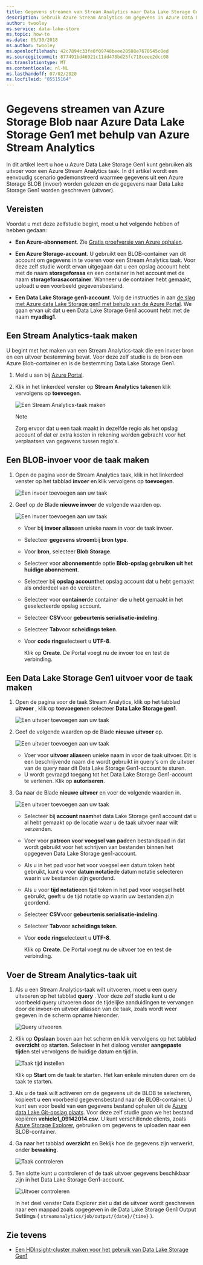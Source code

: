 ```yaml
---
title: Gegevens streamen van Stream Analytics naar Data Lake Storage Gen1-Azure
description: Gebruik Azure Stream Analytics om gegevens in Azure Data Lake Storage Gen1 te streamen.
author: twooley
ms.service: data-lake-store
ms.topic: how-to
ms.date: 05/30/2018
ms.author: twooley
ms.openlocfilehash: 42c7894c33fe0f09748beee20508e7670545c0ed
ms.sourcegitcommit: 877491bd46921c11dd478bd25fc718ceee2dcc08
ms.translationtype: MT
ms.contentlocale: nl-NL
ms.lasthandoff: 07/02/2020
ms.locfileid: "85515164"
---
```

# <a name="stream-data-from-azure-storage-blob-into-azure-data-lake-storage-gen1-using-azure-stream-analytics"></a>Gegevens streamen van Azure Storage Blob naar Azure Data Lake Storage Gen1 met behulp van Azure Stream Analytics
In dit artikel leert u hoe u Azure Data Lake Storage Gen1 kunt gebruiken als uitvoer voor een Azure Stream Analytics taak. In dit artikel wordt een eenvoudig scenario gedemonstreerd waarmee gegevens uit een Azure Storage BLOB (invoer) worden gelezen en de gegevens naar Data Lake Storage Gen1 worden geschreven (uitvoer).

## <a name="prerequisites"></a>Vereisten
Voordat u met deze zelfstudie begint, moet u het volgende hebben of hebben gedaan:

* **Een Azure-abonnement**. Zie [Gratis proefversie van Azure ophalen](https://azure.microsoft.com/pricing/free-trial/).

* **Een Azure Storage-account**. U gebruikt een BLOB-container van dit account om gegevens in te voeren voor een Stream Analytics taak. Voor deze zelf studie wordt ervan uitgegaan dat u een opslag account hebt met de naam **storageforasa** en een container in het account met de naam **storageforasacontainer**. Wanneer u de container hebt gemaakt, uploadt u een voorbeeld gegevensbestand. 
  
* **Een Data Lake Storage gen1-account**. Volg de instructies in aan [de slag met Azure data Lake Storage gen1 met behulp van de Azure Portal](data-lake-store-get-started-portal.md). We gaan ervan uit dat u een Data Lake Storage Gen1 account hebt met de naam **myadlsg1**. 

## <a name="create-a-stream-analytics-job"></a>Een Stream Analytics-taak maken
U begint met het maken van een Stream Analytics-taak die een invoer bron en een uitvoer bestemming bevat. Voor deze zelf studie is de bron een Azure Blob-container en is de bestemming Data Lake Storage Gen1.

1. Meld u aan bij [Azure Portal](https://portal.azure.com).

2. Klik in het linkerdeel venster op **Stream Analytics taken**en klik vervolgens op **toevoegen**.

    ![Een Stream Analytics-taak maken](./media/data-lake-store-stream-analytics/create.job.png "Een Stream Analytics-taak maken")

    > [!NOTE]
    > Zorg ervoor dat u een taak maakt in dezelfde regio als het opslag account of dat er extra kosten in rekening worden gebracht voor het verplaatsen van gegevens tussen regio's.
    >

## <a name="create-a-blob-input-for-the-job"></a>Een BLOB-invoer voor de taak maken

1. Open de pagina voor de Stream Analytics taak, klik in het linkerdeel venster op het tabblad **invoer** en klik vervolgens op **toevoegen**.

    ![Een invoer toevoegen aan uw taak](./media/data-lake-store-stream-analytics/create.input.1.png "Een invoer toevoegen aan uw taak")

2. Geef op de Blade **nieuwe invoer** de volgende waarden op.

    ![Een invoer toevoegen aan uw taak](./media/data-lake-store-stream-analytics/create.input.2.png "Een invoer toevoegen aan uw taak")

   * Voer bij **invoer alias**een unieke naam in voor de taak invoer.
   * Selecteer **gegevens stroom**bij **bron type**.
   * Voor **bron**, selecteer **Blob Storage**.
   * Selecteer voor **abonnement**de optie **Blob-opslag gebruiken uit het huidige abonnement**.
   * Selecteer bij **opslag account**het opslag account dat u hebt gemaakt als onderdeel van de vereisten. 
   * Selecteer voor **container**de container die u hebt gemaakt in het geselecteerde opslag account.
   * Selecteer **CSV**voor **gebeurtenis serialisatie-indeling**.
   * Selecteer **Tab**voor **scheidings teken**.
   * Voor **code ring**selecteert u **UTF-8**.

     Klik op **Create**. De Portal voegt nu de invoer toe en test de verbinding.


## <a name="create-a-data-lake-storage-gen1-output-for-the-job"></a>Een Data Lake Storage Gen1 uitvoer voor de taak maken

1. Open de pagina voor de taak Stream Analytics, klik op het tabblad **uitvoer** , klik op **toevoegen**en selecteer **Data Lake Storage gen1**.

    ![Een uitvoer toevoegen aan uw taak](./media/data-lake-store-stream-analytics/create.output.1.png "Een uitvoer toevoegen aan uw taak")

2. Geef de volgende waarden op de Blade **nieuwe uitvoer** op.

    ![Een uitvoer toevoegen aan uw taak](./media/data-lake-store-stream-analytics/create.output.2.png "Een uitvoer toevoegen aan uw taak")

    * Voer voor **uitvoer alias**een unieke naam in voor de taak uitvoer. Dit is een beschrijvende naam die wordt gebruikt in query's om de uitvoer van de query naar dit Data Lake Storage Gen1-account te sturen.
    * U wordt gevraagd toegang tot het Data Lake Storage Gen1-account te verlenen. Klik op **autoriseren**.

3. Ga naar de Blade **nieuwe uitvoer** en voer de volgende waarden in.

    ![Een uitvoer toevoegen aan uw taak](./media/data-lake-store-stream-analytics/create.output.3.png "Een uitvoer toevoegen aan uw taak")

   * Selecteer bij **account naam**het data Lake Storage gen1 account dat u al hebt gemaakt op de locatie waar u de taak uitvoer naar wilt verzenden.
   * Voer voor **patroon voor voegsel van pad**een bestandspad in dat wordt gebruikt voor het schrijven van bestanden binnen het opgegeven Data Lake Storage gen1-account.
   * Als u in het pad voor het voor voegsel een datum token hebt gebruikt, kunt u voor **datum notatie**de datum notatie selecteren waarin uw bestanden zijn geordend.
   * Als u voor **tijd notatie**een tijd token in het pad voor voegsel hebt gebruikt, geeft u de tijd notatie op waarin uw bestanden zijn geordend.
   * Selecteer **CSV**voor **gebeurtenis serialisatie-indeling**.
   * Selecteer **Tab**voor **scheidings teken**.
   * Voor **code ring**selecteert u **UTF-8**.
    
     Klik op **Create**. De Portal voegt nu de uitvoer toe en test de verbinding.
    
## <a name="run-the-stream-analytics-job"></a>Voer de Stream Analytics-taak uit

1. Als u een Stream Analytics-taak wilt uitvoeren, moet u een query uitvoeren op het tabblad **query** . Voor deze zelf studie kunt u de voorbeeld query uitvoeren door de tijdelijke aanduidingen te vervangen door de invoer-en uitvoer aliassen van de taak, zoals wordt weer gegeven in de scherm opname hieronder.

    ![Query uitvoeren](./media/data-lake-store-stream-analytics/run.query.png "Query uitvoeren")

2. Klik op **Opslaan** boven aan het scherm en klik vervolgens op het tabblad **overzicht** op **starten**. Selecteer in het dialoog venster **aangepaste tijd**en stel vervolgens de huidige datum en tijd in.

    ![Taak tijd instellen](./media/data-lake-store-stream-analytics/run.query.2.png "Taak tijd instellen")

    Klik op **Start** om de taak te starten. Het kan enkele minuten duren om de taak te starten.

3. Als u de taak wilt activeren om de gegevens uit de BLOB te selecteren, kopieert u een voorbeeld gegevensbestand naar de BLOB-container. U kunt een voor beeld van een gegevens bestand ophalen uit de [Azure data Lake Git-opslag plaats](https://github.com/Azure/usql/tree/master/Examples/Samples/Data/AmbulanceData/Drivers.txt). Voor deze zelf studie gaan we het bestand kopiëren **vehicle1_09142014.csv**. U kunt verschillende clients, zoals [Azure Storage Explorer](https://storageexplorer.com/), gebruiken om gegevens te uploaden naar een BLOB-container.

4. Ga naar het tabblad **overzicht** en Bekijk hoe de gegevens zijn verwerkt, onder **bewaking**.

    ![Taak controleren](./media/data-lake-store-stream-analytics/run.query.3.png "Taak controleren")

5. Ten slotte kunt u controleren of de taak uitvoer gegevens beschikbaar zijn in het Data Lake Storage Gen1-account. 

    ![Uitvoer controleren](./media/data-lake-store-stream-analytics/run.query.4.png "Uitvoer controleren")

    In het deel venster Data Explorer ziet u dat de uitvoer wordt geschreven naar een mappad zoals opgegeven in de Data Lake Storage Gen1 Output Settings ( `streamanalytics/job/output/{date}/{time}` ).  

## <a name="see-also"></a>Zie tevens
* [Een HDInsight-cluster maken voor het gebruik van Data Lake Storage Gen1](data-lake-store-hdinsight-hadoop-use-portal.md)
